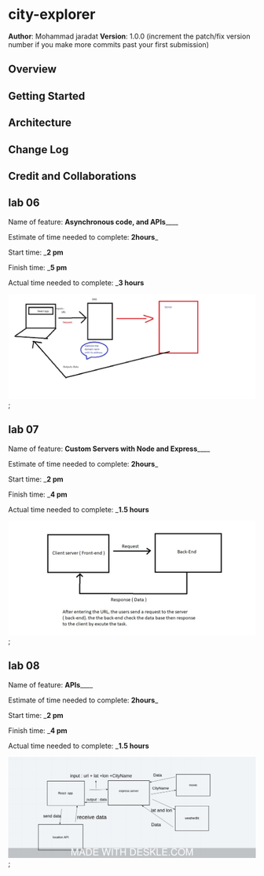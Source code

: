 # city-explorer

**Author**: Mohammad jaradat
**Version**: 1.0.0 (increment the patch/fix version number if you make more commits past your first submission)

## Overview
<!-- Provide a high level overview of what this application is and why you are building it, beyond the fact that it's an assignment for this class. (i.e. What's your problem domain?) -->

## Getting Started
<!-- What are the steps that a user must take in order to build this app on their own machine and get it running? -->

## Architecture
<!-- Provide a detailed description of the application design. What technologies (languages, libraries, etc) you're using, and any other relevant design information. -->

## Change Log
<!-- Use this area to document the iterative changes made to your application as each feature is successfully implemented. Use time stamps. Here's an example:

01-01-2001 4:59pm - Application now has a fully-functional express server, with a GET route for the location resource. -->

## Credit and Collaborations
<!-- Give credit (and a link) to other people or resources that helped you build this application. -->

## lab 06
Name of feature: ______________Asynchronous code, and APIs__________________

Estimate of time needed to complete: __2hours___

Start time: ___2 pm__

Finish time: ___5 pm__

Actual time needed to complete: ___3 hours__

![img](./image/ok.jpg);

## lab 07
Name of feature: ______________Custom Servers with Node and Express__________________

Estimate of time needed to complete: __2hours___

Start time: ___2 pm__

Finish time: ___4 pm__

Actual time needed to complete: ___1.5 hours__

![img](./image/work-fllow2.jpg);

## lab 08
Name of feature: ______________APIs__________________

Estimate of time needed to complete: __2hours___

Start time: ___2 pm__

Finish time: ___4 pm__

Actual time needed to complete: ___1.5 hours__

![img](./image/screenshot.jpeg);
